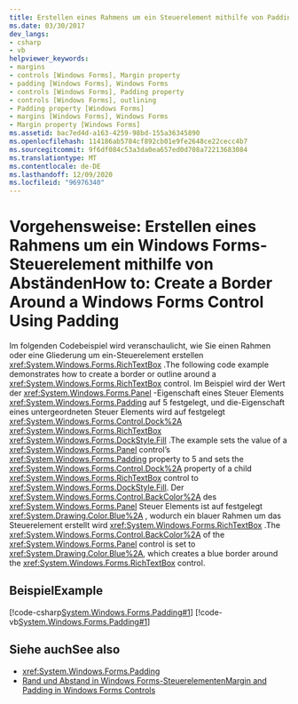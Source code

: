 ```yaml
---
title: Erstellen eines Rahmens um ein Steuerelement mithilfe von Padding
ms.date: 03/30/2017
dev_langs:
- csharp
- vb
helpviewer_keywords:
- margins
- controls [Windows Forms], Margin property
- padding [Windows Forms], Windows Forms
- controls [Windows Forms], Padding property
- controls [Windows Forms], outlining
- Padding property [Windows Forms]
- margins [Windows Forms], Windows Forms
- Margin property [Windows Forms]
ms.assetid: bac7ed4d-a163-4259-98bd-155a36345890
ms.openlocfilehash: 114186ab5784cf892cb01e9fe2648ce22cecc4b7
ms.sourcegitcommit: 9f6df084c53a3da0ea657ed0d708a72213683084
ms.translationtype: MT
ms.contentlocale: de-DE
ms.lasthandoff: 12/09/2020
ms.locfileid: "96976340"
---
```

# <a name="how-to-create-a-border-around-a-windows-forms-control-using-padding"></a><span data-ttu-id="8fa93-102">Vorgehensweise: Erstellen eines Rahmens um ein Windows Forms-Steuerelement mithilfe von Abständen</span><span class="sxs-lookup"><span data-stu-id="8fa93-102">How to: Create a Border Around a Windows Forms Control Using Padding</span></span>
<span data-ttu-id="8fa93-103">Im folgenden Codebeispiel wird veranschaulicht, wie Sie einen Rahmen oder eine Gliederung um ein-Steuerelement erstellen <xref:System.Windows.Forms.RichTextBox> .</span><span class="sxs-lookup"><span data-stu-id="8fa93-103">The following code example demonstrates how to create a border or outline around a <xref:System.Windows.Forms.RichTextBox> control.</span></span> <span data-ttu-id="8fa93-104">Im Beispiel wird der Wert der <xref:System.Windows.Forms.Panel> -Eigenschaft eines Steuer Elements <xref:System.Windows.Forms.Padding> auf 5 festgelegt, und die-Eigenschaft eines untergeordneten Steuer Elements wird auf festgelegt <xref:System.Windows.Forms.Control.Dock%2A> <xref:System.Windows.Forms.RichTextBox> <xref:System.Windows.Forms.DockStyle.Fill> .</span><span class="sxs-lookup"><span data-stu-id="8fa93-104">The example sets the value of a <xref:System.Windows.Forms.Panel> control’s <xref:System.Windows.Forms.Padding> property to 5 and sets the <xref:System.Windows.Forms.Control.Dock%2A> property of a child <xref:System.Windows.Forms.RichTextBox> control to <xref:System.Windows.Forms.DockStyle.Fill>.</span></span> <span data-ttu-id="8fa93-105">Der <xref:System.Windows.Forms.Control.BackColor%2A> des <xref:System.Windows.Forms.Panel> Steuer Elements ist auf festgelegt <xref:System.Drawing.Color.Blue%2A> , wodurch ein blauer Rahmen um das Steuerelement erstellt wird <xref:System.Windows.Forms.RichTextBox> .</span><span class="sxs-lookup"><span data-stu-id="8fa93-105">The <xref:System.Windows.Forms.Control.BackColor%2A> of the <xref:System.Windows.Forms.Panel> control is set to <xref:System.Drawing.Color.Blue%2A>, which creates a blue border around the <xref:System.Windows.Forms.RichTextBox> control.</span></span>  
  
## <a name="example"></a><span data-ttu-id="8fa93-106">Beispiel</span><span class="sxs-lookup"><span data-stu-id="8fa93-106">Example</span></span>  
 [!code-csharp[System.Windows.Forms.Padding#1](~/samples/snippets/csharp/VS_Snippets_Winforms/System.Windows.Forms.Padding/CS/Form1.cs#1)]
 [!code-vb[System.Windows.Forms.Padding#1](~/samples/snippets/visualbasic/VS_Snippets_Winforms/System.Windows.Forms.Padding/VB/Form1.vb#1)]  
  
## <a name="see-also"></a><span data-ttu-id="8fa93-107">Siehe auch</span><span class="sxs-lookup"><span data-stu-id="8fa93-107">See also</span></span>

- <xref:System.Windows.Forms.Padding>
- [<span data-ttu-id="8fa93-108">Rand und Abstand in Windows Forms-Steuerelementen</span><span class="sxs-lookup"><span data-stu-id="8fa93-108">Margin and Padding in Windows Forms Controls</span></span>](margin-and-padding-in-windows-forms-controls.md)
